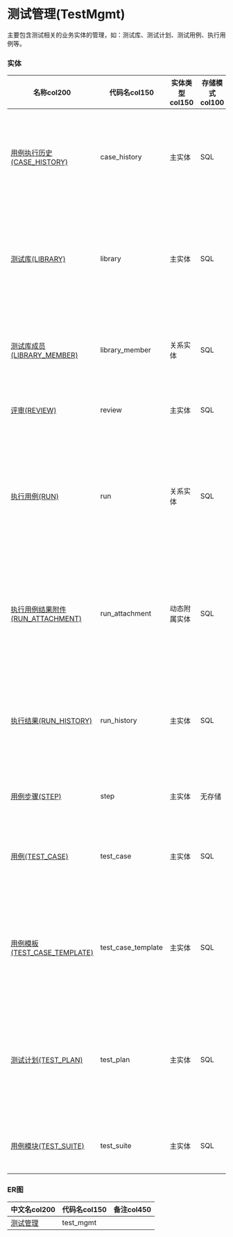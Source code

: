 # 测试管理(TestMgmt) <!-- {docsify-ignore-all} -->

主要包含测试相关的业务实体的管理，如：测试库、测试计划、测试用例、执行用例等。

### 实体

|    名称col200   | 代码名col150      |  实体类型col150   | 存储模式col100 | 表名称col200   |    联合主键col100   |  主状态col100   |  权限控制col150  |  启用审计col100    |  备注col500  |
| --------  |------------| -----   |  --------|  --------|  --------|    -------- | -------- | -------- |-------- |
|[用例执行历史(CASE_HISTORY)](module/TestMgmt/case_history)|case_history|主实体|SQL|CASE_HISTORY|否|否|自控制|否|记录测试用例的执行结果，用于跟踪测试的历史和状态变化。|
|[测试库(LIBRARY)](module/TestMgmt/library)|library|主实体|SQL|LIBRARY|否|否|自控制|否|测试管理核心实体，包含测试的基本信息、生命周期状态等。|
|[测试库成员(LIBRARY_MEMBER)](module/TestMgmt/library_member)|library_member|关系实体|SQL|LIBRARY_MEMBER|是|否|附属主实体控制（未映射自控）|否|记录测试库中各个成员的角色·，方便管理和协作|
|[评审(REVIEW)](module/TestMgmt/review)|review|主实体|SQL|REVIEW|否|否|附属主实体控制|否|管理和记录测试用例评审。|
|[执行用例(RUN)](module/TestMgmt/run)|run|关系实体|SQL|RUN|是|否|自控制|是|用于记录测试库中测试用例的执行情况，包括测试类型、执行者和执行时间。|
|[执行用例结果附件(RUN_ATTACHMENT)](module/TestMgmt/run_attachment)|run_attachment|动态附属实体|SQL|ATTACHMENT|否|是|附属主实体控制|否|执行用例中产出的具体成果物，包括文档、软件代码、报告等。|
|[执行结果(RUN_HISTORY)](module/TestMgmt/run_history)|run_history|主实体|SQL|RUN_HISTORY|否|否|自控制|否|记录用例的执行结果，包括执行人，执行步骤，实际结果等。|
|[用例步骤(STEP)](module/TestMgmt/step)|step|主实体|无存储||否|否|自控制|否|定义测试用例的详细步骤。|
|[用例(TEST_CASE)](module/TestMgmt/test_case)|test_case|主实体|SQL|TEST_CASE|否|否|附属主实体控制（未映射自控）|是|具体描述测试操作步骤、预期结果的文档。|
|[用例模板(TEST_CASE_TEMPLATE)](module/TestMgmt/test_case_template)|test_case_template|主实体|SQL|TEST_CASE_TEMPLATE|否|否|附属主实体控制|否|用于存储标准化的用例模板，便于快速建立标准的结构化用例。|
|[测试计划(TEST_PLAN)](module/TestMgmt/test_plan)|test_plan|主实体|SQL|TEST_PLAN|否|是|附属主实体控制（未映射自控）|否|定义测试的范围、方法和资源分配，可在测试计划内添加多个执行用例。|
|[用例模块(TEST_SUITE)](module/TestMgmt/test_suite)|test_suite|主实体|SQL|TEST_SUITE|否|否|附属主实体控制（未映射自控）|否|用于结构化管理测试用例。|

### ER图

|  中文名col200      |   代码名col150    |  备注col450  |
|  --------   |------------ |  -------- |
|[测试管理](er/test_mgmt)|test_mgmt||

